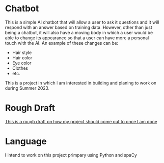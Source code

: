 # Chatbot
This is a simple AI chatbot that will allow a user to ask it questions and it will respond with an answer based on training data. However, other than just being a chatbot, it will also have a moving body in which a user would be able to change its appearance so that a user can have more a personal touch with the AI. An example of these changes can be: 

  * Hair style
  * Hair color
  * Eye color
  * Clothes
  * etc.

This is a project in which I am interested in building and planing to work on during Summer 2023. 

# Rough Draft 
[This is a rough draft on how my project should come out to once I am done](https://github.com/dirky9000/Chatbot/blob/main/docs/Chatbot-Rough-Draft.pdf)

# Language
I intend to work on this project primpary using Python and spaCy
